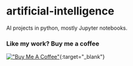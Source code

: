 # artificial-intelligence
AI projects in python, mostly Jupyter notebooks.

### Like my work? Buy me a coffee
[!["Buy Me A Coffee"](https://www.buymeacoffee.com/assets/img/custom_images/orange_img.png)](https://www.buymeacoffee.com/adamwolkowycki){:target="_blank"}
